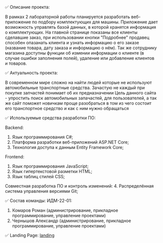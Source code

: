 ✅ Описание проекта:
 
 В рамках 2 лабораторной работы планируется разработать веб-приложение по подбору комплектующих для машины. Приложение дает возможность управлять базой данных, в которой хранятся информация о комплектующих. На главной странице показаны все клиенты сделавшие заказ, при использовании кнопки "Подробнее" продавец способен опазанать клиента и узнать информацию о его заказе (название товара, дату заказа и информацию о нём). Так же сотруднику магазина доступны функции об измении информации о клиенте (в случае ошибки заполнения полей), удаление или добавление клиентов и товаров.
 
✅ Актуальность проекта:

В современном мире сложно на найти людей которые не используют автомобильные транспортные средства.
Зачастую не каждый при покупке запчастей понимает об их предназначении
Цель данного сайта - упростить поиск автомобильных запачастей, для пользователей, 
а так же сайт поможет новичкам проще разобраться в том из чего состоит его транспортное
средство и как с ним нужно обращаться

✅ Используемые средства разработки ПО:

Backend:
  1. Язык программирования С#;
  2. Платформа разработки веб-приложений ASP.NET Core;
  3. Технология доступа к данным Entity Framework Core;

Frontend:
  1. Язык программирования JavaScript;
  2. Язык гипертекстовой разметки HTML;
  3. Язык таблиц стилей CSS;

Совместная разработка ПО и контроль изменений:
  4. Распределённая система управления версиями Git;
  
✅ Состав команды:
ИДМ-22-01:
  1. Комаров Роман (администрирование, прикладное программирование, управление проектами)
  2. Чернышов Александр (администрирование, прикладное программирование, управление проектами)

✅ Landing Page:
 [landing](https://S4NCHEZzzz.github.io/CorchShop)
